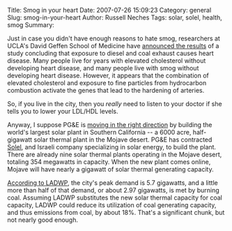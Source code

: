 Title: Smog in your heart
Date: 2007-07-26 15:09:23
Category: general
Slug: smog-in-your-heart
Author: Russell Neches
Tags: solar, solel, health, smog
Summary: 


Just in case you didn't have enough reasons to hate smog, researchers at
UCLA's David Geffen School of Medicine have [announced the
results](http://www.latimes.com/news/science/la-me-heart26jul26,0,2928424.story?coll=la-home-center)
of a study concluding that exposure to diesel and coal exhaust causes
heart disease. Many people live for years with elevated cholesterol
without developing heart disease, and many people live with smog without
developing heart disease. However, it appears that the combination of
elevated cholesterol and exposure to fine particles from hydrocarbon
combustion activate the genes that lead to the hardening of arteries.

So, if you live in the city, then you *really* need to listen to your
doctor if she tells you to lower your LDL/HDL levels.

Anyway, I suppose PG&E is [moving in the right
direction](http://www.ynetnews.com/articles/0,7340,L-3430085,00.html) by
building the world's largest solar plant in Southern California -- a
6000 acre, half-gigawatt solar thermal plant in the Mojave desert. PG&E
has contracted [Solel](http://www.solel.com/), and Israeli company
specializing in solar energy, to build the plant. There are already nine
solar thermal plants operating in the Mojave desert, totaling 354
megawatts in capacity. When the new plant comes online, Mojave will have
nearly a gigawatt of solar thermal generating capacity.

[According to LADWP](http://www.ladwp.com/ladwp/cms/ladwp000509.jsp),
the city's peak demand is 5.7 gigawatts, and a little more than half of
that demand, or about 2.97 gigawatts, is met by burning coal. Assuming
LADWP substitutes the new solar thermal capacity for coal capacity,
LADWP could reduce its utilization of coal generating capacity, and thus
emissions from coal, by about 18%. That's a significant chunk, but not
nearly good enough.
